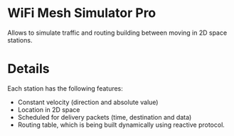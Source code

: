 # WiFi Mesh Simulator Pro #

Allows to simulate traffic and routing building between moving in 2D space stations.


# Details #

Each station has the following features:
  * Constant velocity (direction and absolute value)
  * Location in 2D space
  * Scheduled for delivery packets (time, destination and data)
  * Routing table, which is being built dynamically using reactive protocol.
